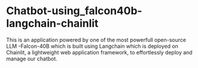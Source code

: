 # Chatbot-using_falcon40b-langchain-chainlit
This is an application powered by one of the most powerfull open-source LLM -Falcon-40B which is built using Langchain which is deployed on Chainlit, a lightweight web application framework, to effortlessly deploy and manage our chatbot.
